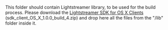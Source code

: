 This folder should contain Lightstreamer library, to be used for the build process. 
Please download the [Lightstreamer SDK for OS X Clients](http://www.lightstreamer.com/download) (sdk_client_OS_X_1.0.0_build_4.zip) and drop here all the files from the "/lib" folder inside it.